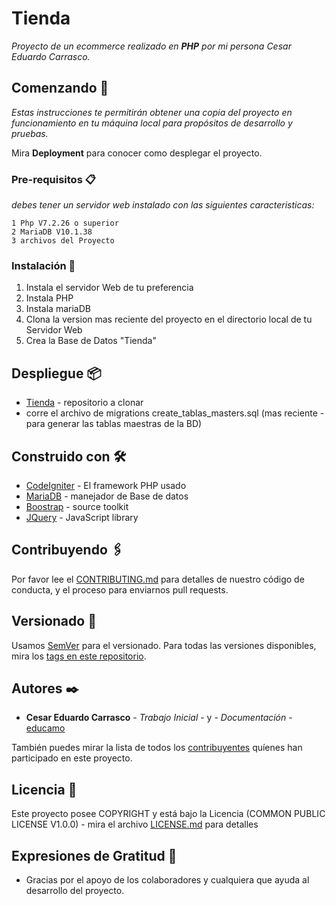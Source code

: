 # Tienda

_Proyecto de un ecommerce realizado en **PHP** por mi persona Cesar Eduardo Carrasco._

## Comenzando 🚀

_Estas instrucciones te permitirán obtener una copia del proyecto en funcionamiento en tu máquina local para propósitos de desarrollo y pruebas._

Mira **Deployment** para conocer como desplegar el proyecto.


### Pre-requisitos 📋

_debes tener un servidor web instalado con las siguientes caracteristicas:_

```
1 Php V7.2.26 o superior
2 MariaDB V10.1.38
3 archivos del Proyecto
```

### Instalación 🔧

1. Instala el servidor Web de tu preferencia
2. Instala PHP
3. Instala mariaDB
4. Clona la version mas reciente del proyecto en el directorio local de tu Servidor Web 
5. Crea la Base de Datos "Tienda"



## Despliegue 📦

* [Tienda](https://github.com/educamo/tienda/) - repositorio a clonar
* corre el archivo de  migrations create_tablas_masters.sql (mas reciente - para generar las tablas maestras de la BD)

## Construido con 🛠️


* [CodeIgniter](https://www.codeigniter.com/userguide3/index.html) - El framework PHP usado
* [MariaDB](https://mariadb.org/) - manejador de Base de datos
* [Boostrap](https://getbootstrap.com/) - source toolkit
* [JQuery](https://jquery.com/) - JavaScript library

## Contribuyendo 🖇️

Por favor lee el [CONTRIBUTING.md](contributing.md) para detalles de nuestro código de conducta, y el proceso para enviarnos pull requests.


## Versionado 📌

Usamos [SemVer](http://semver.org/) para el versionado. Para todas las versiones disponibles, mira los [tags en este repositorio](https://github.com/educamo/tienda/tags).

## Autores ✒️


* **Cesar Eduardo Carrasco** - *Trabajo Inicial* - y - *Documentación* - [educamo](https://github.com/educamo)

También puedes mirar la lista de todos los [contribuyentes](Contribuyentes.md) quíenes han participado en este proyecto. 

## Licencia 📄

Este proyecto posee COPYRIGHT y está bajo la Licencia (COMMON PUBLIC LICENSE V1.0.0) - mira el archivo [LICENSE.md](LICENSE.md) para detalles

## Expresiones de Gratitud 🎁

* Gracias por el apoyo de los colaboradores y cualquiera que ayuda al desarrollo del proyecto.
